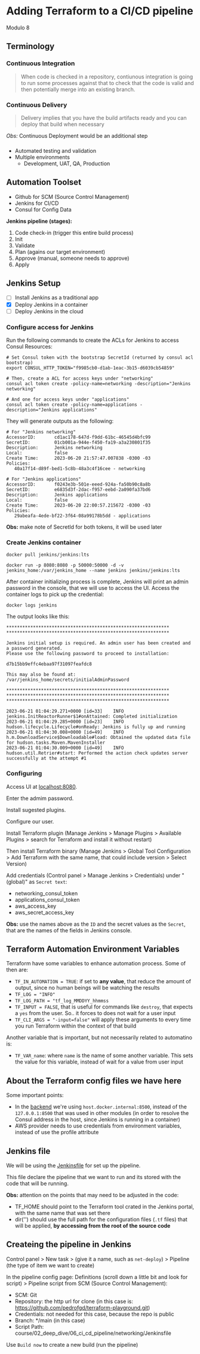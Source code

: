 # Adding Terraform to a CI/CD pipeline
Modulo 8

## Terminology
### Continuous Integration

> When code is checked in a repository, contiunous integration is going to run some processes against that to check that the code is valid and then potentially merge into an existing branch.

### Continuous Delivery

> Delivery implies that you have the build artifacts ready and you can deploy that build when necessary

*Obs:* Continuous Deployment would be an additional step

###

* Automated testing and validation
* Multiple environments
  * Development, UAT, QA, Production

## Automation Toolset

- Github for SCM (Source Control Management)
- Jenkins for CI/CD
- Consul for Config Data

**Jenkins pipeline (stages):**
1. Code check-in (trigger this entire build process)
2. Init
3. Validate
4. Plan (agains our target environment)
5. Approve (manual, someone needs to approve)
6. Apply

## Jenkins Setup

- [ ] Install Jenkins as a traditional app
- [x] Deploy Jenkins in a container
- [ ] Deploy Jenkins in the cloud

### Configure access for Jenkins

Run the following commands to create the ACLs for Jenkins to access Consul Resources:

```
# Set Consul token with the bootstrap SecretId (returned by consul acl bootstrap)
export CONSUL_HTTP_TOKEN="f9985cb0-d1ab-1eac-3b15-d6039cb54859"

# Then, create a ACL for access keys under "networking"
consul acl token create -policy-name=networking -description="Jenkins networking"

# And one for access keys under "applications"
consul acl token create -policy-name=applications -description="Jenkins applications"
```

They will generate outputs as the following:
```
# For "Jenkins networking"
AccessorID:       cd1ac178-647d-f9dd-61bc-46545d4bfc99
SecretID:         01cb001a-944e-f450-fa19-a3a230801f35
Description:      Jenkins networking
Local:            false
Create Time:      2023-06-20 21:57:47.007838 -0300 -03
Policies:
   40a17f14-d89f-bed1-5c8b-48a3c4f16cee - networking
```

```
# For "Jenkins applications"
AccessorID:       f0243e3b-501e-eeed-924a-fa50b90c8a8b
SecretID:         e6835d3f-2dac-f957-eebd-2a090fa37bd6
Description:      Jenkins applications
Local:            false
Create Time:      2023-06-20 22:00:57.215672 -0300 -03
Policies:
   29abeafa-4ede-bf22-3f64-08a99178b5dd - applications
```

**Obs:** make note of SecretId for both tokens, it will be used later

### Create Jenkins container

```
docker pull jenkins/jenkins:lts

docker run -p 8080:8080 -p 50000:50000 -d -v jenkins_home:/var/jenkins_home --name jenkins jenkins/jenkins:lts
```

After container initializing process is complete, Jenkins will print an admin password in the console, that we will use to access the UI. Access the container logs to pick up the credential:
```
docker logs jenkins
```

The output looks like this:
```
*************************************************************
*************************************************************

Jenkins initial setup is required. An admin user has been created and a password generated.
Please use the following password to proceed to installation:

d7b15bb9effc4ebaa97f31097feafdc8

This may also be found at: /var/jenkins_home/secrets/initialAdminPassword

*************************************************************
*************************************************************
*************************************************************

2023-06-21 01:04:29.271+0000 [id=33]	INFO	jenkins.InitReactorRunner$1#onAttained: Completed initialization
2023-06-21 01:04:29.285+0000 [id=23]	INFO	hudson.lifecycle.Lifecycle#onReady: Jenkins is fully up and running
2023-06-21 01:04:30.008+0000 [id=49]	INFO	h.m.DownloadService$Downloadable#load: Obtained the updated data file for hudson.tasks.Maven.MavenInstaller
2023-06-21 01:04:30.009+0000 [id=49]	INFO	hudson.util.Retrier#start: Performed the action check updates server successfully at the attempt #1
```

### Configuring

Access UI at [localhost:8080](http://localhost:8080).

Enter the admim password.

Install sugested plugins.

Configure our user.

Install Terraform plugin (Manage Jenkins > Manage Plugins > Available Plugins > search for Terraform and install it without restart)

Then install Terraform binary (Manage Jenkins > Global Tool Configuration > Add Terraform with the same name, that could include version > Select Version)

Add credentials (Control panel > Manage Jenkins > Credentials) under "(global)" as `Secret text`:
- networking_consul_token 
- applications_consul_token
- aws_access_key
- aws_secret_access_key

**Obs:** use the names above as the `ID` and the secret values as the `Secret`, that are the names of the fields in Jenkins console.

## Terraform Automation Environment Variables

Terraform have some variables to enhance automation process. Some of then are:
- `TF_IN_AUTOMATION = TRUE`: if set to **any value**, that reduce the amount of output, since no human beings will be watching the results
- `TF_LOG = "INFO"`
- `TF_LOG_PATH = "tf_log_MMDDYY_hhmmss`
- `TF_INPUT = FALSE`, that is useful for commands like `destroy`, that expects a `yes` from the user. So.. it forces to does not wait for a user input
- `TF_CLI_ARGS = "-input=false"` will apply these arguments to every time you run Terraform within the context of that build

Another variable that is important, but not necessarily related to automatino is:
- `TF_VAR_name`: where `name` is the name of some another variable. This sets the value for this variable, instead of wait for a value from user input

## About the Terraform config files we have here

Some important points:
- In the [backend](./backend.tf) we're using `host.docker.internal:8500`, instead of the `127.0.0.1:8500` that was used in other modules (in order to resolve the Consul address in the host, since Jenkins is running in a container)
- AWS provider needs to use credentials from environment variables, instead of use the profile attribute

## Jenkins file

We will be using the [Jenkinsfile](./Jenkinsfile) for set up the pipeline.

This file declare the pipeline that we want to run and its stored with the code that will be running.

**Obs:** attention on the points that may need to be adjusted in the code:
- TF_HOME should point to the Terraform tool crated in the Jenkins portal, with the same name that was set there
- dir('<PATH>') should use the full path for the configuration files (`.tf` files) that will be applied, **by accessing from the root of the source code**

## Createing the pipeline in Jenkins

Control panel > New task > (give it a name, such as `net-deploy`) > Pipeline (the type of item we want to create)

In the pipeline config page:
Definitions (scroll down a little bit and look for script) > Pipeline script from SCM (Source Control Management):
- SCM: Git
- Repository: the http url for clone (in this case is: https://github.com/pedrofgd/terraform-playground.git)
- Credentials: not needed for this case, because the repo is public
- Branch: */main (in this case)
- Script Path: course/02_deep_dive/06_ci_cd_pipeline/networking/Jenkinsfile

Use `Build now` to create a new build (run the pipeline)
